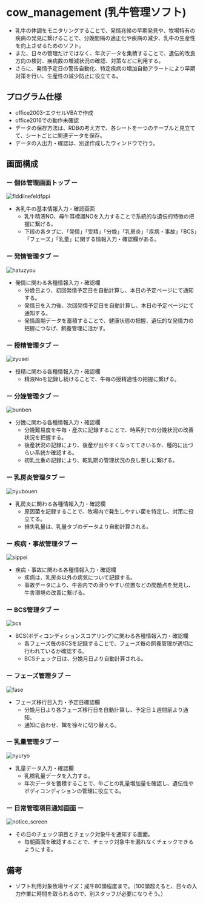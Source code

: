 # cow_management (乳牛管理ソフト)
+ 乳牛の体調をモニタリングすることで、発情兆候の早期発見や、牧場特有の疾病の発見に繋げることで、分娩間隔の適正化や疾病の減少、乳牛の生産性を向上させるためのソフト。  
+ また、日々の管理だけではなく、年次データを集積することで、遺伝的改良方向の検討、疾病数の増減状況の確認、対策などに利用する。
+ さらに、発情予定日の警告自動化、特定疾病の増加自動アラートにより早期対策を行い、生産性の減少防止に役立てる。

## プログラム仕様
+ office2003-エクセルVBAで作成  
+ office2016での動作未確認  
+ データの保存方法は、RDBの考え方で、各シートを一つのテーブルと見立てて、シートごとに関連データを保存。
+ データの入出力・確認は、別途作成したウィンドウで行う。
  
  
## 画面構成  


### ー 個体管理画面トップ ー  
  
![flddiinefeldfppi](https://user-images.githubusercontent.com/61402011/86435738-a6f4c280-bd3b-11ea-8ec4-0a290664c6a6.png)  
+ 各乳牛の基本情報入力・確認画面
  + 乳牛精液NO、母牛耳標識NOを入力することで系統的な遺伝的特徴の把握に繋げる。
  + 下段の各タブに、「発情」「受精」「分娩」「乳房炎」「疾病・事故」「BCS」「フェーズ」「乳量」に関する情報入力・確認欄がある。


### ー 発情管理タブ ー  

![hatuzyou](https://user-images.githubusercontent.com/61402011/86440865-31daba80-bd46-11ea-8678-02a8c7c491d9.png)  
+ 発情に関わる各種情報入力・確認欄  
  + 分娩日より、初回発情予定日を自動計算し、本日の予定ページにて通知する。
  + 発情日を入力後、次回発情予定日を自動計算し、本日の予定ページにて通知する。
  + 発情周期データを蓄積することで、健康状態の把握、遺伝的な発情力の把握につなげ、飼養管理に活かす。


### ー 授精管理タブ ー  
  
![zyusei](https://user-images.githubusercontent.com/61402011/86441330-ff7d8d00-bd46-11ea-8784-3398280cdd2c.png)  
+ 授精に関わる各種情報入力・確認欄
  + 精液Noを記録し続けることで、牛毎の授精適性の把握に繋げる。  


### ー 分娩管理タブ ー  
  
![bunben](https://user-images.githubusercontent.com/61402011/86441964-f7721d00-bd47-11ea-9569-f3ee4c805730.png)  
+ 分娩に関わる各種情報入力・確認欄
  + 分娩難易度を牛毎・産次に記録することで、時系列での分娩状況の改善状況を把握する。
  + 後産状況の記録により、後産が出やすくなっててきいるか、種的に出づらい系統か確認する。
  + 初乳比重の記録により、乾乳期の管理状況の良し悪しに繋げる。  
  
  
### ー 乳房炎管理タブ ー  

![nyubouen](https://user-images.githubusercontent.com/61402011/86444137-479eae80-bd4b-11ea-87d0-fe2c56fff42e.png)  
+ 乳房炎に関わる各種情報入力・確認欄
  + 原因菌を記録することで、牧場内で発生しやすい菌を特定し、対策に役立てる。
  + 損失乳量は、乳量タブのデータより自動計算される。  


### ー 疾病・事故管理タブ ー  
    
![sippei](https://user-images.githubusercontent.com/61402011/86447209-f8a74800-bd4f-11ea-98d7-f26ee05c6fd1.png)  
+ 疾病・事故に関わる各種情報入力・確認欄
  + 疾病は、乳房炎以外の病気について記録する。
  + 事故データにより、牛舎内での滑りやすい位置などの問題点を発見し、牛舎環境の改善に繋げる。
  
  
### ー BCS管理タブ ー  

![bcs](https://user-images.githubusercontent.com/61402011/86447816-d6fa9080-bd50-11ea-8e3d-847946d90921.png)  
+ BCS(ボディコンディションスコアリング)に関わる各種情報入力・確認欄
  + 各フェーズ毎のBCSを記録することで、フェーズ毎の飼養管理が適切に行われているか確認する。
  + BCSチェック日は、分娩月日より自動計算される。
  
  
### ー フェーズ管理タブ ー  

![fase](https://user-images.githubusercontent.com/61402011/86448378-a49d6300-bd51-11ea-9d26-ac154b8d12b4.png)  
+ フェーズ移行日入力・予定日確認欄
  + 分娩月日より各フェーズ移行日を自動計算し、予定日１週間前より通知。
  + 通知に合わせ、餌を徐々に切り替える。
  
  
### ー 乳量管理タブ ー

![nyuryo](https://user-images.githubusercontent.com/61402011/86449436-280b8400-bd53-11ea-981a-73ba9a2412dd.png)  
+ 乳量データ入力・確認欄
  + 乳検乳量データを入力する。
  + 年次データを蓄積することで、牛ごとの乳量増加量を確認し、遺伝性やボディコンディションの管理に役立てる。
  
  
### ー 日常管理項目通知画面 ー  

![notice_screen](https://user-images.githubusercontent.com/61402011/86449791-a0724500-bd53-11ea-914e-5a4448981181.png)
+ その日のチェック項目とチェック対象牛を通知する画面。
  + 毎朝画面を確認することで、チェック対象牛を漏れなくチェックできるようにする。


## 備考
+ ソフト利用対象牧場サイズ：成牛80頭程度まで。（100頭超えると、日々の入力作業に時間を取られるので、別スタッフが必要になりそう。）







